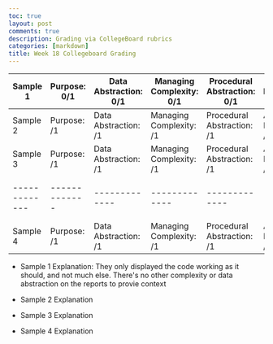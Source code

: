 ```yaml
---
toc: true
layout: post
comments: true
description: Grading via CollegeBoard rubrics
categories: [markdown]
title: Week 18 Collegeboard Grading
---
```


| Sample 1  | Purpose: 0/1 | Data Abstraction: 0/1 | Managing Complexity: 0/1 | Procedural Abstraction: 0/1 | Algorithm Implementation: 0/1 | Testing: 0/1 | Total Grade: /6 | 
| ------------- | ------------- | ------------- | ------------- | ------------- | ------------- | ------------- | ------------- |   
| Sample 2  | Purpose: /1  | Data Abstraction: /1 | Managing Complexity: /1| Procedural Abstraction: /1 | Algorithm Implementation: /1  | Testing: 1/1 | Total Grade /6 |  
| Sample 3  | Purpose: /1 | Data Abstraction: /1 | Managing Complexity: /1 | Procedural Abstraction: /1 | Algorithm Implementation: /1 | Testing: /1 | Total Grade: /6 | 
| ------------- | ------------- | ------------- | ------------- | ------------- | ------------- | ------------- | ------------- |   
| Sample 4  | Purpose: /1  | Data Abstraction: /1 | Managing Complexity: /1| Procedural Abstraction: /1 | Algorithm Implementation: /1  | Testing: 1/1 | Total Grade /6 |  

- Sample 1 Explanation: They only displayed the code working as it should, and not much else. There's no other complexity or data abstraction on the reports to provie context

- Sample 2 Explanation 

- Sample 3 Explanation 

- Sample 4 Explanation